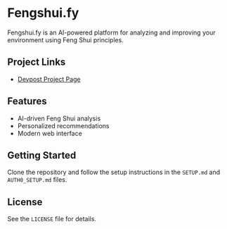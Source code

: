 # Fengshui.fy

Fengshui.fy is an AI-powered platform for analyzing and improving your environment using Feng Shui principles.

## Project Links

- [Devpost Project Page](https://devpost.com/software/fengshui-fy)

## Features
- AI-driven Feng Shui analysis
- Personalized recommendations
- Modern web interface

## Getting Started
Clone the repository and follow the setup instructions in the `SETUP.md` and `AUTH0_SETUP.md` files.

## License
See the `LICENSE` file for details.
